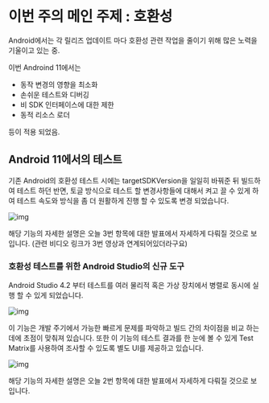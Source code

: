 # 이번 주의 메인 주제 : 호환성

Android에서는 각 릴리즈 업데이트 마다 호환성 관련 작업을 줄이기 위해 많은 노력을 기울이고 있는 중.

이번 Androind 11에서는  

- 동작 변경의 영향을 최소화
- 손쉬운 테스트와 디버깅 
- 비 SDK 인터페이스에 대한 제한
- 동적 리소스 로더 

등이 적용 되었음.

## Android 11에서의 테스트

기존 Android의 호환성 테스트 시에는 targetSDKVersion을 일일히 바꿔준 뒤 빌드하여 테스트 하던 반면,
토글 방식으로 테스트 할 변경사항들에 대해서 켜고 끌 수 있게 하여 
테스트 속도와 방식을 좀 더 원활하게 진행 할 수 있도록 변경 되었습니다.

![img](https://4.bp.blogspot.com/-YGDGz1JIPDI/XwKdbnvGZJI/AAAAAAAAJEg/D70tKKxbNZkkCiuzjkksquFQNNWTfWdgwCLcBGAsYHQ/s1600/toggle-changes.png)

해당 기능의 자세한 설명은 오늘 3번 항목에 대한 발표에서 자세하게 다뤄질 것으로 보입니다.
(관련 비디오 링크가 3번 영상과 연계되어있더라구요)

### 호환성 테스트를 위한 Android Studio의 신규 도구

 Android Studio 4.2 부터 테스트를 여러 물리적 혹은 가상 장치에서 병렬로 동시에 실행 할 수 있게 되었습니다.

![img](https://1.bp.blogspot.com/-qcsVjq6DqB0/XwKe0OC20GI/AAAAAAAAJEs/0_XMEzGEShwMjtESgGU4mYyjz8ewQ2JtgCLcBGAsYHQ/s1600/multipledevices.png)

이 기능은 개발 주기에서 가능한 빠르게 문제를 파악하고 빌드 간의 차이점을 비교 하는데에 초점이 맞춰져 있습니다.
또한 이 기능의 테스트 결과를 한 눈에 볼 수 있게 Test Matrix를 사용하여 조사할 수 있도록 별도 UI를 제공하고 있습니다.

![img](https://1.bp.blogspot.com/-uaXqHr7Uy44/XwKfBN5jNbI/AAAAAAAAJEw/YOX4TMx3gPUXHr_tWap600PQSoeOY2bPQCLcBGAsYHQ/s1600/testmatrix.png)

해당 기능의 자세한 설명은 오늘 2번 항목에 대한 발표에서 자세하게 다뤄질 것으로 보입니다.
